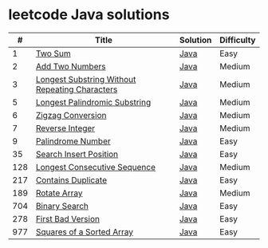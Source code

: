 # leetcode Java solutions


| #   | Title                                                                                                                           | Solution                                        | Difficulty |
|-----|---------------------------------------------------------------------------------------------------------------------------------|-------------------------------------------------|------------|
| 1   | [Two Sum](https://leetcode.com/problems/two-sum/)                                                                               | [Java](./src/two-sum.java)                      | Easy       |
| 2   | [Add Two Numbers](https://leetcode.com/problems/add-two-numbers/)                                                               | [Java](./src/add-two-numbers.java)              | Medium     |
| 3   | [Longest Substring Without Repeating Characters](https://leetcode.com/problems/longest-substring-without-repeating-characters/) | [Java](./src/longest-sub-without-rep-char.java) | Medium     |
| 5   | [Longest Palindromic Substring](https://leetcode.com/problems/longest-palindromic-substring/)                                   | [Java](./src/Longest-Palindromic-Substring.java) | Medium     |
| 6   | [Zigzag Conversion](https://leetcode.com/problems/zigzag-conversion/)                                                           | [Java](./src/Zigzag-Conversion.java)            | Medium     |
| 7   | [Reverse Integer](https://leetcode.com/problems/reverse-integer/)                                                               | [Java](./src/Reverse-Integer.java)              | Medium     |
| 9   | [Palindrome Number](https://leetcode.com/problems/palindrome-number/)                                                           | [Java](./src/palindrome-number.java)            | Easy       |
| 35  | [Search Insert Position](https://leetcode.com/problems/search-insert-position/)                                                 | [Java](./src/search-insert-position.java)             | Easy       |
| 128 | [Longest Consecutive Sequence](https://leetcode.com/problems/longest-consecutive-sequence/)                                     | [Java](./src/longest-consecutive-sequence.java)            | Medium     |
| 217 | [Contains Duplicate](https://leetcode.com/problems/contains-duplicate/)                                                         | [Java](./src/contains-duplicate.java)            | Easy       |
| 189 | [Rotate Array](https://leetcode.com/problems/rotate-array/)                                                                    | [Java](./src/rotate-array.java)            | Medium     |
| 704 | [Binary Search](https://leetcode.com/problems/binary-search/)                                                                   | [Java](./src/binary-search.java)            | Easy       |
| 278 | [First Bad Version](https://leetcode.com/problems/first-bad-version/)                                                           | [Java](./src/first-bad-version.java)            | Easy       |
| 977 | [Squares of a Sorted Array](https://leetcode.com/problems/squares-of-a-sorted-array/)                                           | [Java](./src/squares-of-a-sorted-array.java)            | Easy       |